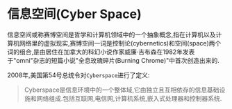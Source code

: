 # 信息空间(Cyber Space)

信息空间或称赛博空间是哲学和计算机领域中的一个抽象概念,指在计算机以及计算机网络里的虚拟现实,赛博空间一词是控制论(cybernetics)和空间(space)两个词的组合,是由居住在加拿大的科幻小说作家威廉·吉布森在1982年发表于"omni"杂志的短篇小说"全息玫瑰碎片(Burning Chrome)"中首次创造出来的.

2008年,美国第54号总统令对`Cyberspace`进行了定义:

> Cyberspace是信息环境中的一个整体域,它由独立且互相依存的信息基础设施和网络组成.包括互联网,电信网,计算机系统,嵌入式处理器和控制器系统.